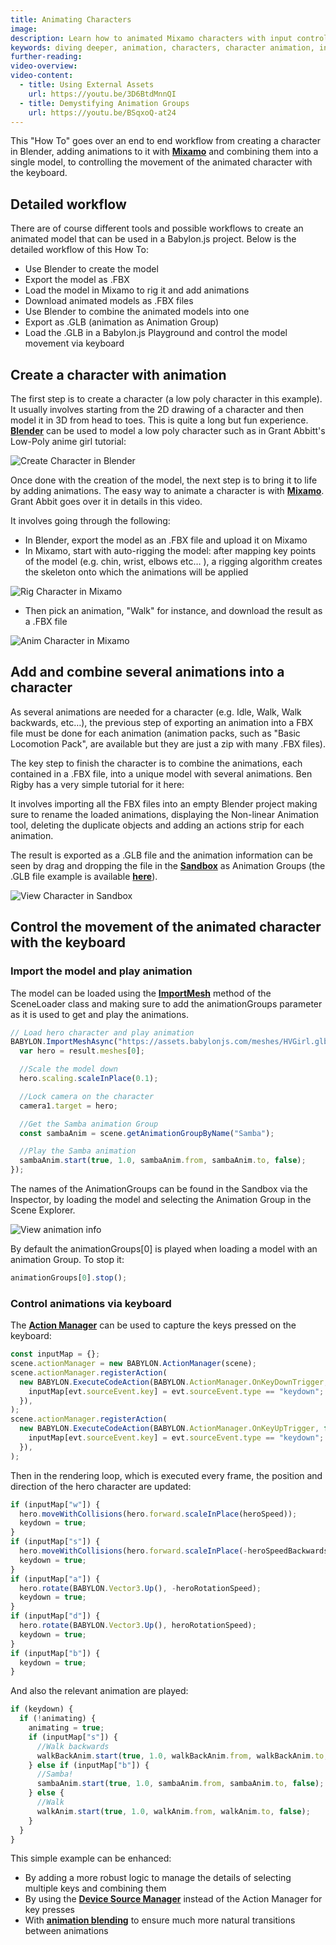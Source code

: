 ```yaml
---
title: Animating Characters
image:
description: Learn how to animated Mixamo characters with input control.
keywords: diving deeper, animation, characters, character animation, input
further-reading:
video-overview:
video-content:
  - title: Using External Assets
    url: https://youtu.be/3D6BtdMnnQI
  - title: Demystifying Animation Groups
    url: https://youtu.be/BSqxoQ-at24
---
```


This "How To" goes over an end to end workflow from creating a character in Blender, adding animations to it with [**Mixamo**](http://www.mixamo.com) and combining them into a single model, to controlling the movement of the animated character with the keyboard.

## Detailed workflow

There are of course different tools and possible workflows to create an animated model that can be used in a Babylon.js project. Below is the detailed workflow of this How To:

- Use Blender to create the model
- Export the model as .FBX
- Load the model in Mixamo to rig it and add animations
- Download animated models as .FBX files
- Use Blender to combine the animated models into one
- Export as .GLB (animation as Animation Group)
- Load the .GLB in a Babylon.js Playground and control the model movement via keyboard

## Create a character with animation

The first step is to create a character (a low poly character in this example). It usually involves starting from the 2D drawing of a character and then model it in 3D from head to toes. This is quite a long but fun experience. [**Blender**](https://www.blender.org) can be used to model a low poly character such as in Grant Abbitt's Low-Poly anime girl tutorial:

<Youtube id="E5HnnGcGvmc"/>

![Create Character in Blender](/img/how_to/animatedCharact/createCharact.jpg)

Once done with the creation of the model, the next step is to bring it to life by adding animations. The easy way to animate a character is with [**Mixamo**](https://www.mixamo.com). Grant Abbit goes over it in details in this video.

<Youtube id="k-ZeLNV4zPw"/>

It involves going through the following:

- In Blender, export the model as an .FBX file and upload it on Mixamo
- In Mixamo, start with auto-rigging the model: after mapping key points of the model (e.g. chin, wrist, elbows etc… ), a rigging algorithm creates the skeleton onto which the animations will be applied

![Rig Character in Mixamo](/img/how_to/animatedCharact/rigCharact.jpg)

- Then pick an animation, "Walk" for instance, and download the result as a .FBX file

![Anim Character in Mixamo](/img/how_to/animatedCharact/animCharact.jpg)

## Add and combine several animations into a character

As several animations are needed for a character (e.g. Idle, Walk, Walk backwards, etc…), the previous step of exporting an animation into a FBX file must be done for each animation (animation packs, such as "Basic Locomotion Pack", are available but they are just a zip with many .FBX files).

The key step to finish the character is to combine the animations, each contained in a .FBX file, into a unique model with several animations. Ben Rigby has a very simple tutorial for it here:

<Youtube id="9EWJhqPafpk"/>

It involves importing all the FBX files into an empty Blender project making sure to rename the loaded animations, displaying the Non-linear Animation tool, deleting the duplicate objects and adding an actions strip for each animation.

The result is exported as a .GLB file and the animation information can be seen by drag and dropping the file in the [**Sandbox**](https://sandbox.babylonjs.com/) as Animation Groups (the .GLB file example is available [**here**](https://assets.babylonjs.com/meshes/HVGirl.glb)).

![View Character in Sandbox](/img/how_to/animatedCharact/viewCharact.jpg)

## Control the movement of the animated character with the keyboard

### Import the model and play animation

The model can be loaded using the [**ImportMesh**](/typedoc/classes/babylon.sceneloader#importmesh) method of the SceneLoader class and making sure to add the animationGroups parameter as it is used to get and play the animations.

```javascript
// Load hero character and play animation
BABYLON.ImportMeshAsync("https://assets.babylonjs.com/meshes/HVGirl.glb", scene).then(function (result) {
  var hero = result.meshes[0];

  //Scale the model down
  hero.scaling.scaleInPlace(0.1);

  //Lock camera on the character
  camera1.target = hero;

  //Get the Samba animation Group
  const sambaAnim = scene.getAnimationGroupByName("Samba");

  //Play the Samba animation
  sambaAnim.start(true, 1.0, sambaAnim.from, sambaAnim.to, false);
});
```

<Playground id="#Z6SWJU#1144" title="Load Model and Play Animation Group" description="Simple example of loading a gltf/glb asset and playing the animation groups tha come with it." image="/img/playgroundsAndNMEs/divingDeeperAnimatedCharacter1.jpg" isMain={true} category="Animation"/>

The names of the AnimationGroups can be found in the Sandbox via the Inspector, by loading the model and selecting the Animation Group in the Scene Explorer.

![View animation info](/img/how_to/animatedCharact/viewAnim.jpg)

By default the animationGroups[0] is played when loading a model with an animation Group. To stop it:

```javascript
animationGroups[0].stop();
```

### Control animations via keyboard

The [**Action Manager**](/features/featuresDeepDive/events/actions) can be used to capture the keys pressed on the keyboard:

```javascript
const inputMap = {};
scene.actionManager = new BABYLON.ActionManager(scene);
scene.actionManager.registerAction(
  new BABYLON.ExecuteCodeAction(BABYLON.ActionManager.OnKeyDownTrigger, function (evt) {
    inputMap[evt.sourceEvent.key] = evt.sourceEvent.type == "keydown";
  }),
);
scene.actionManager.registerAction(
  new BABYLON.ExecuteCodeAction(BABYLON.ActionManager.OnKeyUpTrigger, function (evt) {
    inputMap[evt.sourceEvent.key] = evt.sourceEvent.type == "keydown";
  }),
);
```

Then in the rendering loop, which is executed every frame, the position and direction of the hero character are updated:

```javascript
if (inputMap["w"]) {
  hero.moveWithCollisions(hero.forward.scaleInPlace(heroSpeed));
  keydown = true;
}
if (inputMap["s"]) {
  hero.moveWithCollisions(hero.forward.scaleInPlace(-heroSpeedBackwards));
  keydown = true;
}
if (inputMap["a"]) {
  hero.rotate(BABYLON.Vector3.Up(), -heroRotationSpeed);
  keydown = true;
}
if (inputMap["d"]) {
  hero.rotate(BABYLON.Vector3.Up(), heroRotationSpeed);
  keydown = true;
}
if (inputMap["b"]) {
  keydown = true;
}
```

And also the relevant animation are played:

```javascript
if (keydown) {
  if (!animating) {
    animating = true;
    if (inputMap["s"]) {
      //Walk backwards
      walkBackAnim.start(true, 1.0, walkBackAnim.from, walkBackAnim.to, false);
    } else if (inputMap["b"]) {
      //Samba!
      sambaAnim.start(true, 1.0, sambaAnim.from, sambaAnim.to, false);
    } else {
      //Walk
      walkAnim.start(true, 1.0, walkAnim.from, walkAnim.to, false);
    }
  }
}
```

<Playground id="#AHQEIB#17" title="Load a Character with Keyboard Control" description="Load a character and control it's animations with the keyboard." image="/img/playgroundsAndNMEs/divingDeeperAnimatedCharacter2.jpg"/>

This simple example can be enhanced:

- By adding a more robust logic to manage the details of selecting multiple keys and combining them
- By using the [**Device Source Manager**](/features/featuresDeepDive/input/deviceSourceManager) instead of the Action Manager for key presses
- With [**animation blending**](/features/featuresDeepDive/animation/advanced_animations#animation-blending) to ensure much more natural transitions between animations
